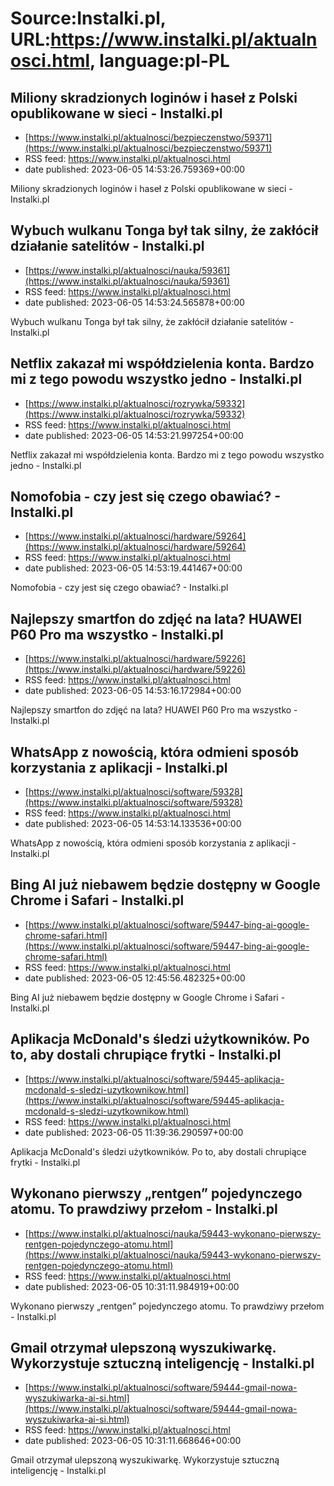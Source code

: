 # Source:Instalki.pl, URL:https://www.instalki.pl/aktualnosci.html, language:pl-PL

## Miliony skradzionych loginów i haseł z Polski opublikowane w sieci - Instalki.pl
 - [https://www.instalki.pl/aktualnosci/bezpieczenstwo/59371](https://www.instalki.pl/aktualnosci/bezpieczenstwo/59371)
 - RSS feed: https://www.instalki.pl/aktualnosci.html
 - date published: 2023-06-05 14:53:26.759369+00:00

Miliony skradzionych loginów i haseł z Polski opublikowane w sieci - Instalki.pl

## Wybuch wulkanu Tonga był tak silny, że zakłócił działanie satelitów - Instalki.pl
 - [https://www.instalki.pl/aktualnosci/nauka/59361](https://www.instalki.pl/aktualnosci/nauka/59361)
 - RSS feed: https://www.instalki.pl/aktualnosci.html
 - date published: 2023-06-05 14:53:24.565878+00:00

Wybuch wulkanu Tonga był tak silny, że zakłócił działanie satelitów - Instalki.pl

## Netflix zakazał mi współdzielenia konta. Bardzo mi z tego powodu wszystko jedno - Instalki.pl
 - [https://www.instalki.pl/aktualnosci/rozrywka/59332](https://www.instalki.pl/aktualnosci/rozrywka/59332)
 - RSS feed: https://www.instalki.pl/aktualnosci.html
 - date published: 2023-06-05 14:53:21.997254+00:00

Netflix zakazał mi współdzielenia konta. Bardzo mi z tego powodu wszystko jedno - Instalki.pl

## Nomofobia - czy jest się czego obawiać? - Instalki.pl
 - [https://www.instalki.pl/aktualnosci/hardware/59264](https://www.instalki.pl/aktualnosci/hardware/59264)
 - RSS feed: https://www.instalki.pl/aktualnosci.html
 - date published: 2023-06-05 14:53:19.441467+00:00

Nomofobia - czy jest się czego obawiać? - Instalki.pl

## Najlepszy smartfon do zdjęć na lata? HUAWEI P60 Pro ma wszystko - Instalki.pl
 - [https://www.instalki.pl/aktualnosci/hardware/59226](https://www.instalki.pl/aktualnosci/hardware/59226)
 - RSS feed: https://www.instalki.pl/aktualnosci.html
 - date published: 2023-06-05 14:53:16.172984+00:00

Najlepszy smartfon do zdjęć na lata? HUAWEI P60 Pro ma wszystko - Instalki.pl

## WhatsApp z nowością, która odmieni sposób korzystania z aplikacji - Instalki.pl
 - [https://www.instalki.pl/aktualnosci/software/59328](https://www.instalki.pl/aktualnosci/software/59328)
 - RSS feed: https://www.instalki.pl/aktualnosci.html
 - date published: 2023-06-05 14:53:14.133536+00:00

WhatsApp z nowością, która odmieni sposób korzystania z aplikacji - Instalki.pl

## Bing AI już niebawem będzie dostępny w Google Chrome i Safari - Instalki.pl
 - [https://www.instalki.pl/aktualnosci/software/59447-bing-ai-google-chrome-safari.html](https://www.instalki.pl/aktualnosci/software/59447-bing-ai-google-chrome-safari.html)
 - RSS feed: https://www.instalki.pl/aktualnosci.html
 - date published: 2023-06-05 12:45:56.482325+00:00

Bing AI już niebawem będzie dostępny w Google Chrome i Safari - Instalki.pl

## Aplikacja McDonald's śledzi użytkowników. Po to, aby dostali chrupiące frytki - Instalki.pl
 - [https://www.instalki.pl/aktualnosci/software/59445-aplikacja-mcdonald-s-sledzi-uzytkownikow.html](https://www.instalki.pl/aktualnosci/software/59445-aplikacja-mcdonald-s-sledzi-uzytkownikow.html)
 - RSS feed: https://www.instalki.pl/aktualnosci.html
 - date published: 2023-06-05 11:39:36.290597+00:00

Aplikacja McDonald's śledzi użytkowników. Po to, aby dostali chrupiące frytki - Instalki.pl

## Wykonano pierwszy „rentgen” pojedynczego atomu. To prawdziwy przełom - Instalki.pl
 - [https://www.instalki.pl/aktualnosci/nauka/59443-wykonano-pierwszy-rentgen-pojedynczego-atomu.html](https://www.instalki.pl/aktualnosci/nauka/59443-wykonano-pierwszy-rentgen-pojedynczego-atomu.html)
 - RSS feed: https://www.instalki.pl/aktualnosci.html
 - date published: 2023-06-05 10:31:11.984919+00:00

Wykonano pierwszy „rentgen” pojedynczego atomu. To prawdziwy przełom - Instalki.pl

## Gmail otrzymał ulepszoną wyszukiwarkę. Wykorzystuje sztuczną inteligencję - Instalki.pl
 - [https://www.instalki.pl/aktualnosci/software/59444-gmail-nowa-wyszukiwarka-ai-si.html](https://www.instalki.pl/aktualnosci/software/59444-gmail-nowa-wyszukiwarka-ai-si.html)
 - RSS feed: https://www.instalki.pl/aktualnosci.html
 - date published: 2023-06-05 10:31:11.668646+00:00

Gmail otrzymał ulepszoną wyszukiwarkę. Wykorzystuje sztuczną inteligencję - Instalki.pl

